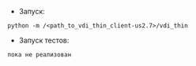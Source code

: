 - Запуск:

```
python -m /<path_to_vdi_thin_client-us2.7>/vdi_thin
```

- Запуск тестов:

`пока не реализован`
